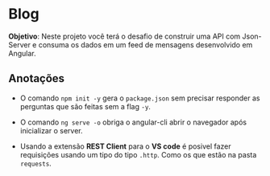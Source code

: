 # Blog

**Objetivo**: Neste projeto você terá o desafio de construir uma API com Json-Server e consuma os dados em um feed de mensagens desenvolvido em Angular.

## Anotações

- O comando `npm init -y` gera o `package.json` sem precisar responder as perguntas que são feitas sem a flag `-y`.
- O comando `ng serve -o` obriga o angular-cli abrir o navegador após inicializar o server.

- Usando a extensão **REST Client** para o **VS code** é posivel fazer requisições usando um tipo do tipo `.http`. Como os que estão na pasta `requests`.

